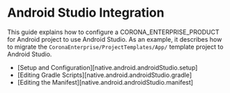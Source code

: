 # Android Studio Integration

This guide explains how to configure a CORONA_ENTERPRISE_PRODUCT for Android project to use Android&nbsp;Studio. As an example, it describes how to migrate the `CoronaEnterprise/ProjectTemplates/App/` template project to Android&nbsp;Studio.

<div class="guides-toc">

* [Setup and Configuration][native.android.androidStudio.setup]
* [Editing Gradle Scripts][native.android.androidStudio.gradle]
* [Editing the Manifest][native.android.androidStudio.manifest]

</div>
